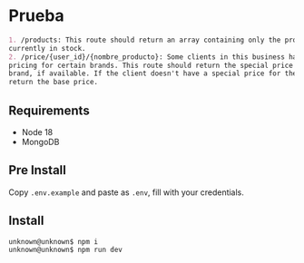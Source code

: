 # Prueba

```markdown
1. /products: This route should return an array containing only the products that are
currently in stock.
2. /price/{user_id}/{nombre_producto}: Some clients in this business have special
pricing for certain brands. This route should return the special price for the given client and
brand, if available. If the client doesn't have a special price for the brand, the route should
return the base price.
```

## Requirements
- Node 18
- MongoDB

## Pre Install

Copy `.env.example` and paste as `.env`, fill with your credentials.

## Install

```console
unknown@unknown$ npm i
unknown@unknown$ npm run dev
```
